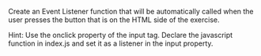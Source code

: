 Create an Event Listener function that will be automatically called when the user presses the button that is on the HTML side of the exercise.

Hint: 
Use the onclick property of the input tag.
Declare the javascript function in index.js and set it as a listener in the input property.